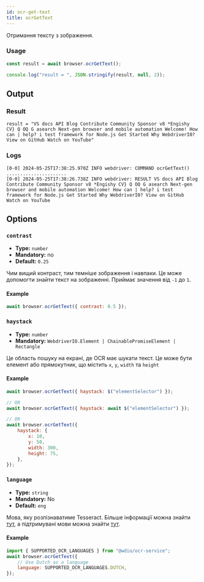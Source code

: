 ```yaml
---
id: ocr-get-text
title: ocrGetText
---
```


Отримання тексту з зображення.

### Usage

```js
const result = await browser.ocrGetText();

console.log("result = ", JSON.stringify(result, null, 2));
```

## Output

### Result

```logs
result = "VS docs API Blog Contribute Community Sponsor v8 *Engishy CV} Q OQ G asearch Next-gen browser and mobile automation Welcome! How can | help? i test framework for Node.js Get Started Why WebdriverI0? View on GitHub Watch on YouTube"
```

### Logs

```log
[0-0] 2024-05-25T17:38:25.970Z INFO webdriver: COMMAND ocrGetText()
......................
[0-0] 2024-05-25T17:38:26.738Z INFO webdriver: RESULT VS docs API Blog Contribute Community Sponsor v8 *Engishy CV} Q OQ G asearch Next-gen browser and mobile automation Welcome! How can | help? i test framework for Node.js Get Started Why WebdriverI0? View on GitHub Watch on YouTube
```

## Options

### `contrast`

-   **Type:** `number`
-   **Mandatory:** no
-   **Default:** `0.25`

Чим вищий контраст, тим темніше зображення і навпаки. Це може допомогти знайти текст на зображенні. Приймає значення від `-1` до `1`.

#### Example

```js
await browser.ocrGetText({ contrast: 0.5 });
```

### `haystack`

-   **Type:** `number`
-   **Mandatory:** `WebdriverIO.Element | ChainablePromiseElement | Rectangle`

Це область пошуку на екрані, де OCR має шукати текст. Це може бути елемент або прямокутник, що містить `x`, `y`, `width` та `height`

#### Example

```js
await browser.ocrGetText({ haystack: $("elementSelector") });

// OR
await browser.ocrGetText({ haystack: await $("elementSelector") });

// OR
await browser.ocrGetText({
    haystack: {
        x: 10,
        y: 50,
        width: 300,
        height: 75,
    },
});
```

### `language`

-   **Type:** `string`
-   **Mandatory:** No
-   **Default:** `eng`

Мова, яку розпізнаватиме Tesseract. Більше інформації можна знайти [тут](https://tesseract-ocr.github.io/tessdoc/Data-Files-in-different-versions), а підтримувані мови можна знайти [тут](https://github.com/webdriverio/visual-testing/blob/main/packages/ocr-service/src/utils/constants.ts).

#### Example

```js
import { SUPPORTED_OCR_LANGUAGES } from "@wdio/ocr-service";
await browser.ocrGetText({
    // Use Dutch as a language
    language: SUPPORTED_OCR_LANGUAGES.DUTCH,
});
```